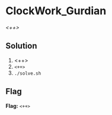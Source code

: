 # ClockWork_Gurdian
*<++>*

## Solution
1. <++>
2. `<++>`
3. `./solve.sh`


## Flag
**Flag:** `<++>`
